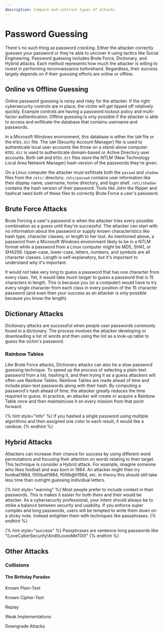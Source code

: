 ```yaml
---
description: Compare and contrast types of attacks.
---
```


# Password Guessing

There's no such thing as password _cracking_. Either the attacker correctly guesses your password or they're able to uncover it using tactics like Social Engineering. Password guessing includes Brute Force, Dictionary, and Hybrid attacks. Each method represents how much the attacker is willing to invest in performing reconnaissance beforehand. Regardless, their success largely depends on if their guessing efforts are online or offline.

## Online vs Offline Guessing

Online password guessing is noisy and risky for the attacker. If the right cybersecurity controls are in place, the victim will get tipped off relatively quickly. Example controls are having a password lockout policy and multi-factor authentication. Offline guessing is only possible if the attacker is able to access and exfiltrate the database that contains username and passwords.

In a Microsoft Windows environment, this database is either the `SAM` file or the `NTDS.dit` file. The `SAM` \(Security Account Manager\) file is used to authenticate local user accounts like those on a stand-alone computer. `NTDS.dit` is used to authenticate domain-based or Active Directory user accounts. Both `SAM` and `NTDS.dit` files store the NTLM \(New Technology Local Area Network Manager\) hash version of the passwords they're given.

On a Linux computer the attacker must exfiltrate both the `passwd` and `shadow` files from the `/etc/` directory. `/etc/passwd` contains user information like their display name, username, home directory, and login shell. `/etc/shadow` contains the hash version of their password. Tools like John the Ripper and hashcat need both of these files to correctly Brute Force a user's password.

## Brute Force Attacks

Brute Forcing a user's password is when the attacker tries every possible combination as a guess until they're successful. The attacker can start with no information about the password or supply known characteristics like hash type, character classes, or length to her tool. As mentioned above, a password from a Microsoft Windows environment likely to be in a NTLM format while a password from a Linux computer might be MD5, SHA1, or SHA256. Upper-case, lower-case, letters, numbers, and symbols are all character classes. Length is self-explanatory, but it's important to understand why it's important.

It would not take very long to guess a password that has one character from every class. Yet, it would take much longer to guess a password that is 15 characters in length. This is because you \(or a computer\) would have to try every single character from each class in every position of the 15 character password \(and even then your success as an attacker is only possible because you know the length\).

## Dictionary Attacks

Dictionary attacks are successful when people user passwords commonly found in a dictionary. The process involves the attacker developing or downloading a list of words and then using the list as a look-up table to guess the victim's password. 

### Rainbow Tables

Like Brute Force attacks, Dictionary attacks can also be a slow password guessing technique. To speed up the process of selecting a plain-text password from a list, hashing it, and then trying it as a guess attackers will often use Rainbow Tables. Rainbow Tables are made ahead of time and include plain-text passwords along with their hash. By computing a password's hash ahead of time, the attacker greatly reduces the time required to guess. In practice, an attacker will create or acquire a Rainbow Table once and then maintain/use it on every mission from that point forward. 

{% hint style="info" %}
If you hashed a single password using multiple algorithms and then assigned one color to each result, it would like a rainbow. 
{% endhint %}

## Hybrid Attacks

Attackers can increase their chance for success by using different word permutations and focusing their attention on words relating to their target. This technique is consider a Hybrid attack. For example, imagine someone who likes football and was born in 1984. An attacker might then try football1984, f00tball1984, f00tb@ll1984, etc. In theory this should still take less time than outright guessing individual letters.

{% hint style="warning" %}
Most people prefer to include context in their passwords. This is makes it easier for both them and their would be attacker. As a cybersecurity professional, your intent should always be to strike a balance between security and usability. If you enforce super complex and long passwords, users will be tempted to write them down on a sticky note. Instead enlighten them with techniques like passphrases.
{% endhint %}

{% hint style="success" %}
Passphrases are sentence-long passwords like "iLoveCyberSecurity!AndItLovesMeT00!"
{% endhint %}

## Other Attacks

### Collisions

#### The Birthday Paradox

Known Plain-Text

Known Cipher-Text

Replay

Weak Implementations

Downgrade Attacks


